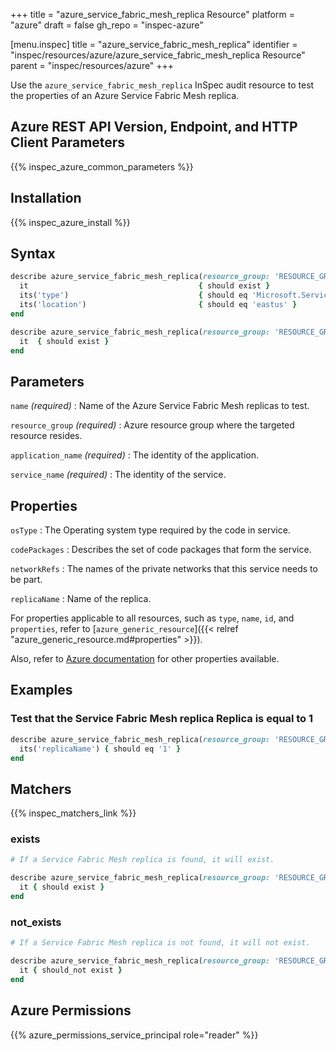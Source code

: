 +++
title = "azure_service_fabric_mesh_replica Resource"
platform = "azure"
draft = false
gh_repo = "inspec-azure"

[menu.inspec]
title = "azure_service_fabric_mesh_replica"
identifier = "inspec/resources/azure/azure_service_fabric_mesh_replica Resource"
parent = "inspec/resources/azure"
+++

Use the `azure_service_fabric_mesh_replica` InSpec audit resource to test the properties of an Azure Service Fabric Mesh replica.

## Azure REST API Version, Endpoint, and HTTP Client Parameters

{{% inspec_azure_common_parameters %}}

## Installation

{{% inspec_azure_install %}}

## Syntax

```ruby
describe azure_service_fabric_mesh_replica(resource_group: 'RESOURCE_GROUP', application_name: 'SERVICE_FABRIC_MESH_APPLICATION_NAME', service_name: 'SERVICE_FABRIC_MESH_SERVICE_NAME', name: 'SERVICE_FABRIC_MESH_SERVICE_REPLICA_NAME') do
  it                                      { should exist }
  its('type')                             { should eq 'Microsoft.ServiceFabricMesh/applications' }
  its('location')                         { should eq 'eastus' }
end
```

```ruby
describe azure_service_fabric_mesh_replica(resource_group: 'RESOURCE_GROUP', application_name: 'SERVICE_FABRIC_MESH_APPLICATION_NAME', service_name: 'SERVICE_FABRIC_MESH_SERVICE_NAME', name: 'SERVICE_FABRIC_MESH_SERVICE_REPLICA_NAME') do
  it  { should exist }
end
```

## Parameters

`name` _(required)_
: Name of the Azure Service Fabric Mesh replicas to test.

`resource_group` _(required)_
: Azure resource group where the targeted resource resides.

`application_name` _(required)_
: The identity of the application.

`service_name` _(required)_
: The identity of the service.

## Properties

`osType`
: The Operating system type required by the code in service.

`codePackages`
: Describes the set of code packages that form the service.

`networkRefs`
: The names of the private networks that this service needs to be part.

`replicaName`
: Name of the replica.

For properties applicable to all resources, such as `type`, `name`, `id`, and `properties`, refer to [`azure_generic_resource`]({{< relref "azure_generic_resource.md#properties" >}}).

Also, refer to [Azure documentation](https://docs.microsoft.com/en-us/rest/api/servicefabric/sfmeshrp-api-replica_get) for other properties available.

## Examples

### Test that the Service Fabric Mesh replica Replica is equal to 1

```ruby
describe azure_service_fabric_mesh_replica(resource_group: 'RESOURCE_GROUP', application_name: 'SERVICE_FABRIC_MESH_APPLICATION_NAME', service_name: 'SERVICE_FABRIC_MESH_SERVICE_NAME', name: 'SERVICE_FABRIC_MESH_SERVICE_REPLICA_NAME') do
  its('replicaName') { should eq '1' }
end
```

## Matchers

{{% inspec_matchers_link %}}

### exists

```ruby
# If a Service Fabric Mesh replica is found, it will exist.

describe azure_service_fabric_mesh_replica(resource_group: 'RESOURCE_GROUP', application_name: 'SERVICE_FABRIC_MESH_APPLICATION_NAME', service_name: 'SERVICE_FABRIC_MESH_SERVICE_NAME', name: 'SERVICE_FABRIC_MESH_SERVICE_REPLICA_NAME') do
  it { should exist }
end
```

### not_exists

```ruby
# If a Service Fabric Mesh replica is not found, it will not exist.

describe azure_service_fabric_mesh_replica(resource_group: 'RESOURCE_GROUP', application_name: 'SERVICE_FABRIC_MESH_APPLICATION_NAME', service_name: 'SERVICE_FABRIC_MESH_SERVICE_NAME', name: 'SERVICE_FABRIC_MESH_SERVICE_REPLICA_NAME') do
  it { should_not exist }
end
```

## Azure Permissions

{{% azure_permissions_service_principal role="reader" %}}
